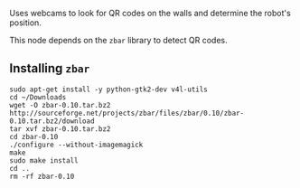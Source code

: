 Uses webcams to look for QR codes on the walls and determine the robot's position.

This node depends on the `zbar` library to detect QR codes.

## Installing `zbar`

    sudo apt-get install -y python-gtk2-dev v4l-utils
    cd ~/Downloads
    wget -O zbar-0.10.tar.bz2 http://sourceforge.net/projects/zbar/files/zbar/0.10/zbar-0.10.tar.bz2/download
    tar xvf zbar-0.10.tar.bz2
    cd zbar-0.10
    ./configure --without-imagemagick
    make
    sudo make install
    cd ..
    rm -rf zbar-0.10
